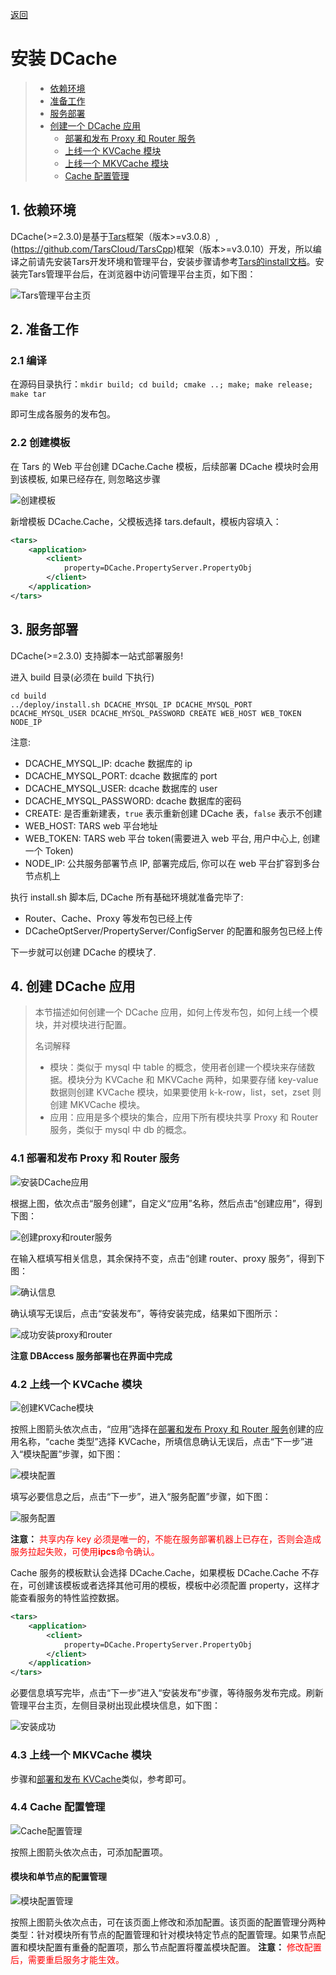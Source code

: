 [返回](../README.md)

# 安装 DCache

> - [依赖环境](#1)
> - [准备工作](#2)
> - [服务部署](#3)
> - [创建一个 DCache 应用](#4)
>   - [部署和发布 Proxy 和 Router 服务](#4.1)
>   - [上线一个 KVCache 模块](#4.2)
>   - [上线一个 MKVCache 模块](#4.3)
>   - [Cache 配置管理](#4.4)

## <a id = "1"></a> 1. 依赖环境

DCache(>=2.3.0)是基于[Tars](https://github.com/TarsCloud/TarsFramework)框架（版本>=v3.0.8）, (https://github.com/TarsCloud/TarsCpp)框架（版本>=v3.0.10）开发，所以编译之前请先安装Tars开发环境和管理平台，安装步骤请参考[Tars的install文档](https://github.com/TarsCloud/Tars/blob/master/Install.zh.md)。安装完Tars管理平台后，在浏览器中访问管理平台主页，如下图：

![Tars管理平台主页](images/tars_mainPage.png)

## <a id = "2"></a> 2. 准备工作

### 2.1 编译

在源码目录执行：`mkdir build; cd build; cmake ..; make; make release; make tar`

即可生成各服务的发布包。

### 2.2 创建模板

在 Tars 的 Web 平台创建 DCache.Cache 模板，后续部署 DCache 模块时会用到该模板, 如果已经存在, 则忽略这步骤

![创建模板](images/tars_add_tmplate.png)

新增模板 DCache.Cache，父模板选择 tars.default，模板内容填入：

```xml
<tars>
    <application>
        <client>
            property=DCache.PropertyServer.PropertyObj
        </client>
    </application>
</tars>
```

## <a id = "3"></a> 3. 服务部署

DCache(>=2.3.0) 支持脚本一站式部署服务!

进入 build 目录(必须在 build 下执行)

```
cd build
../deploy/install.sh DCACHE_MYSQL_IP DCACHE_MYSQL_PORT DCACHE_MYSQL_USER DCACHE_MYSQL_PASSWORD CREATE WEB_HOST WEB_TOKEN NODE_IP
```

注意:

- DCACHE_MYSQL_IP: dcache 数据库的 ip
- DCACHE_MYSQL_PORT: dcache 数据库的 port
- DCACHE_MYSQL_USER: dcache 数据库的 user
- DCACHE_MYSQL_PASSWORD: dcache 数据库的密码
- CREATE: 是否重新建表，`true` 表示重新创建 DCache 表，`false` 表示不创建
- WEB_HOST: TARS web 平台地址
- WEB_TOKEN: TARS web 平台 token(需要进入 web 平台, 用户中心上, 创建一个 Token)
- NODE_IP: 公共服务部署节点 IP, 部署完成后, 你可以在 web 平台扩容到多台节点机上

执行 install.sh 脚本后, DCache 所有基础环境就准备完毕了:

- Router、Cache、Proxy 等发布包已经上传
- DCacheOptServer/PropertyServer/ConfigServer 的配置和服务包已经上传

下一步就可以创建 DCache 的模块了.

## <a id = "4"></a> 4. 创建 DCache 应用

> 本节描述如何创建一个 DCache 应用，如何上传发布包，如何上线一个模块，并对模块进行配置。
>
> 名词解释
>
> - 模块：类似于 mysql 中 table 的概念，使用者创建一个模块来存储数据。模块分为 KVCache 和 MKVCache 两种，如果要存储 key-value 数据则创建 KVCache 模块，如果要使用 k-k-row，list，set，zset 则创建 MKVCache 模块。
> - 应用：应用是多个模块的集合，应用下所有模块共享 Proxy 和 Router 服务，类似于 mysql 中 db 的概念。

### <a id = "4.1"></a> 4.1 部署和发布 Proxy 和 Router 服务

![安装DCache应用](images/install_dcache_app.png)

根据上图，依次点击“服务创建”，自定义“应用”名称，然后点击“创建应用”，得到下图：

![创建proxy和router服务](images/create_proxy&router.png)

在输入框填写相关信息，其余保持不变，点击“创建 router、proxy 服务”，得到下图：

![确认信息](images/install_and_release.png)

确认填写无误后，点击“安装发布”，等待安装完成，结果如下图所示：

![成功安装proxy和router](images/install_proxy&router_succ.png)

**注意 DBAccess 服务部署也在界面中完成**

### <a id = "4.2"></a> 4.2 上线一个 KVCache 模块

![创建KVCache模块](images/create_KV_module.png)

按照上图箭头依次点击，“应用”选择在[部署和发布 Proxy 和 Router 服务](#5.2)创建的应用名称，“cache 类型”选择 KVCache，所填信息确认无误后，点击“下一步”进入“模块配置”步骤，如下图：

![模块配置](images/KV_module_conf.png)

填写必要信息之后，点击“下一步”，进入“服务配置”步骤，如下图：

![服务配置](images/KV_service_conf.png)

**注意：** <font color=red>共享内存 key 必须是唯一的，不能在服务部署机器上已存在，否则会造成服务拉起失败，可使用**ipcs**命令确认。</font>

Cache 服务的模板默认会选择 DCache.Cache，如果模板 DCache.Cache 不存在，可创建该模板或者选择其他可用的模板，模板中必须配置 property，这样才能查看服务的特性监控数据。

```xml
<tars>
    <application>
        <client>
            property=DCache.PropertyServer.PropertyObj
        </client>
    </application>
</tars>
```

必要信息填写完毕，点击“下一步”进入“安装发布”步骤，等待服务发布完成。刷新管理平台主页，左侧目录树出现此模块信息，如下图：

![安装成功](images/install_kv_succ.png)

### <a id = "4.3"></a> 4.3 上线一个 MKVCache 模块

步骤和[部署和发布 KVCache](#5.3)类似，参考即可。

### <a id = "4.4"></a> 4.4 Cache 配置管理

![Cache配置管理](images/cache_config.png)

按照上图箭头依次点击，可添加配置项。

#### 模块和单节点的配置管理

![模块配置管理](images/add_conf_for_module.png)

按照上图箭头依次点击，可在该页面上修改和添加配置。该页面的配置管理分两种类型：针对模块所有节点的配置管理和针对模块特定节点的配置管理。如果节点配置和模块配置有重叠的配置项，那么节点配置将覆盖模块配置。
**注意：** <font color=red>修改配置后，需要重启服务才能生效。</font>
